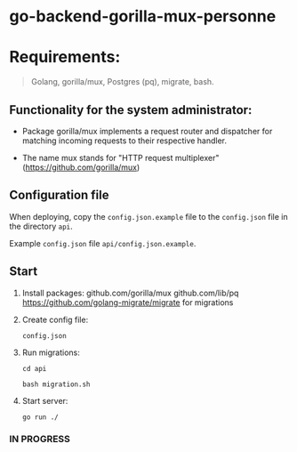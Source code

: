 # go-backend-gorilla-mux-personne

# Requirements:
>Golang, gorilla/mux, Postgres (pq), migrate, bash.

## Functionality for the system administrator:
- Package gorilla/mux implements a request router and dispatcher for matching incoming requests to their respective handler.

- The name mux stands for "HTTP request multiplexer" (https://github.com/gorilla/mux)

## Configuration file
When deploying, copy the `config.json.example` file to the `config.json` file in the directory
`api`.

Example `config.json` file `api/config.json.example`.

## Start

1. Install packages:
  github.com/gorilla/mux
  github.com/lib/pq 
  https://github.com/golang-migrate/migrate for migrations


2. Create config file:

    `config.json`
    
3. Run migrations:

    `cd api`
    
    `bash migration.sh `

4. Start server:

    `go run ./`
    
    
### IN PROGRESS
